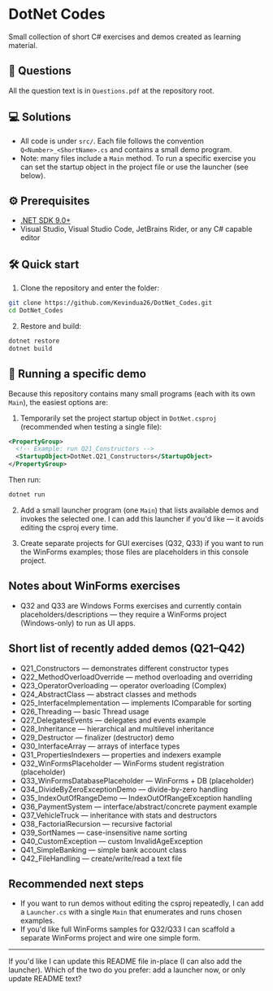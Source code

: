 # DotNet Codes

Small collection of short C# exercises and demos created as learning material.

## 📄 Questions

All the question text is in `Questions.pdf` at the repository root.

## 💻 Solutions

- All code is under `src/`. Each file follows the convention `Q<Number>_<ShortName>.cs` and contains a small demo program.
- Note: many files include a `Main` method. To run a specific exercise you can set the startup object in the project file or use the launcher (see below).

## ⚙️ Prerequisites

- [.NET SDK 9.0+](https://dotnet.microsoft.com/en-us/download)
- Visual Studio, Visual Studio Code, JetBrains Rider, or any C# capable editor

## 🛠️ Quick start

1. Clone the repository and enter the folder:

```bash
git clone https://github.com/Kevindua26/DotNet_Codes.git
cd DotNet_Codes
```

2. Restore and build:

```bash
dotnet restore
dotnet build
```

## 🚀 Running a specific demo

Because this repository contains many small programs (each with its own `Main`), the easiest options are:

1. Temporarily set the project startup object in `DotNet.csproj` (recommended when testing a single file):

```xml
<PropertyGroup>
  <!-- Example: run Q21_Constructors -->
  <StartupObject>DotNet.Q21_Constructors</StartupObject>
</PropertyGroup>
```

Then run:

```bash
dotnet run
```

2. Add a small launcher program (one `Main`) that lists available demos and invokes the selected one. I can add this launcher if you'd like — it avoids editing the csproj every time.

3. Create separate projects for GUI exercises (Q32, Q33) if you want to run the WinForms examples; those files are placeholders in this console project.

## Notes about WinForms exercises

- Q32 and Q33 are Windows Forms exercises and currently contain placeholders/descriptions — they require a WinForms project (Windows-only) to run as UI apps.

## Short list of recently added demos (Q21–Q42)

- Q21_Constructors — demonstrates different constructor types
- Q22_MethodOverloadOverride — method overloading and overriding
- Q23_OperatorOverloading — operator overloading (Complex)
- Q24_AbstractClass — abstract classes and methods
- Q25_InterfaceImplementation — implements IComparable for sorting
- Q26_Threading — basic Thread usage
- Q27_DelegatesEvents — delegates and events example
- Q28_Inheritance — hierarchical and multilevel inheritance
- Q29_Destructor — finalizer (destructor) demo
- Q30_InterfaceArray — arrays of interface types
- Q31_PropertiesIndexers — properties and indexers example
- Q32_WinFormsPlaceholder — WinForms student registration (placeholder)
- Q33_WinFormsDatabasePlaceholder — WinForms + DB (placeholder)
- Q34_DivideByZeroExceptionDemo — divide-by-zero handling
- Q35_IndexOutOfRangeDemo — IndexOutOfRangeException handling
- Q36_PaymentSystem — interface/abstract/concrete payment example
- Q37_VehicleTruck — inheritance with stats and destructors
- Q38_FactorialRecursion — recursive factorial
- Q39_SortNames — case-insensitive name sorting
- Q40_CustomException — custom InvalidAgeException
- Q41_SimpleBanking — simple bank account class
- Q42_FileHandling — create/write/read a text file

## Recommended next steps

- If you want to run demos without editing the csproj repeatedly, I can add a `Launcher.cs` with a single `Main` that enumerates and runs chosen examples.
- If you'd like full WinForms samples for Q32/Q33 I can scaffold a separate WinForms project and wire one simple form.

---

If you'd like I can update this README file in-place (I can also add the launcher). Which of the two do you prefer: add a launcher now, or only update README text?
